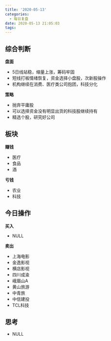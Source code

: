 ```yaml
---
title: '2020-05-13'
categories:
  - 每日复盘
date: 2020-05-13 21:05:03
tags:
---
```

## 综合判断
**盘面**

- 5日线站稳，缩量上涨，筹码牢固
- 短线打板情绪恢复，资金选择小盘股，次新股操作
- 机构继续在消费、医疗类公司抱团，科技分化

**策略**

- 抛弃平庸股
- 可以选择资金没有明显出货的科技股继续持有
- 精选个股，研究好公司

## 板块
**赚钱**

- 医疗
- 食品
- 酒

**亏钱**

- 农业
- 科技

## 今日操作
**买入**

- NULL

**卖出**

- 上海电影
- 金逸影视
- 横店影视
- 四川成渝
- 峨眉山A
- 黄山旅游
- 中青旅
- 中信建投
- TCL科技

## 思考
- NULL